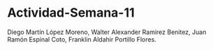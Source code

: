# Actividad-Semana-11
Diego Martín López Moreno, Walter Alexander Ramirez Benitez,
Juan Ramón Espinal Coto, Franklin Aldahir Portillo Flores.
